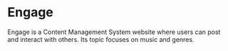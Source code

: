 # Engage
Engage is a Content Management System website where users can post and interact with others. Its topic focuses on music and genres.
